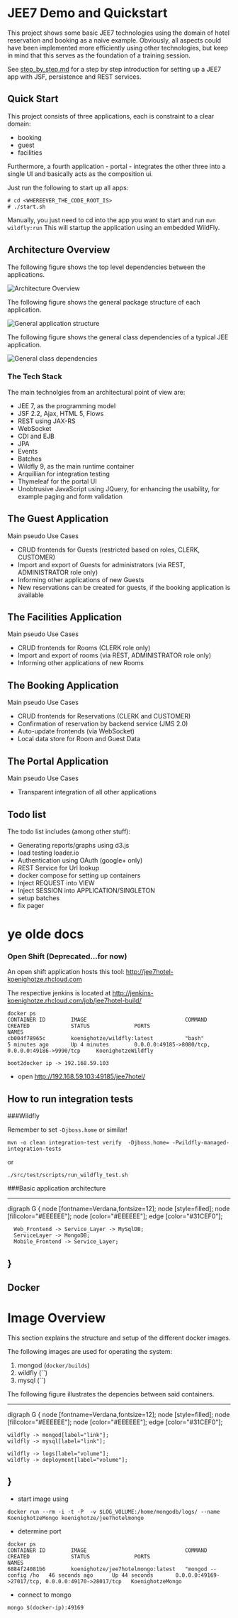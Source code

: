 # JEE7 Demo and Quickstart

This project shows some basic JEE7 technologies using the domain of hotel reservation and booking as a naive example. Obviously,
all aspects could have been implemented more efficiently using other technologies, but keep in mind that this serves as the
foundation of a training session.


See [step_by_step.md](step_by_step.md) for a step by step introduction for setting up
a JEE7 app with JSF, persistence and REST services.

## Quick Start

This project consists of three applications, each is constraint to a clear domain:

* booking
* guest
* facilities

Furthermore, a fourth application - portal - integrates the other three into a single
UI and basically acts as the composition ui.

Just run the following to start up all apps:

```
# cd <WHEREEVER_THE_CODE_ROOT_IS>
# ./start.sh
```

Manually, you just need to cd into the app you want to start and run `mvn wildfly:run`
This will startup the application using an embedded WildFly.


## Architecture Overview

The following figure shows the top level dependencies between the applications.

![Architecture Overview](dot/architecture_overview.png)

The following figure shows the general package structure of each application.

![General application structure](dot/app_structure.png)

The following figure shows the general class dependencies of a typical JEE application.

![General class dependencies](dot/class_dependencies.png)

### The Tech Stack

The main technolgies from an architectural point of view are:
* JEE 7, as the programming model
 * JSF 2.2, Ajax, HTML 5, Flows
 * REST using JAX-RS
 * WebSocket
 * CDI and EJB
 * JPA
 * Events
 * Batches
* Wildfly 9, as the main runtime container
* Arquillian for integration testing
* Thymeleaf for the portal UI
* Unobtrusive JavaScript using JQuery, for enhancing the usability, for example paging and form validation

## The Guest Application

Main pseudo Use Cases
* CRUD frontends for Guests (restricted based on roles, CLERK, CUSTOMER)
* Import and export of Guests for administrators (via REST, ADMINISTRATOR role only)
* Informing other applications of new Guests
* New reservations can be created for guests, if the booking application is available

## The Facilities Application

Main pseudo Use Cases
* CRUD frontends for Rooms (CLERK role only)
* Import and export of rooms (via REST, ADMINISTRATOR role only)
* Informing other applications of new Rooms

## The Booking Application

Main pseudo Use Cases
* CRUD frontends for Reservations (CLERK and CUSTOMER)
* Confirmation of reservation by backend service (JMS 2.0)
* Auto-update frontends (via WebSocket)
* Local data store for Room and Guest Data

## The Portal Application

Main pseudo Use Cases
* Transparent integration of all other applications

## Todo list
The todo list includes (among other stuff):

* Generating reports/graphs using d3.js
* load testing loader.io
* Authentication using OAuth (google+ only)
* REST Service for Url lookup
* docker compose for setting up containers
* Inject REQUEST into VIEW
* Inject SESSION into APPLICATION/SINGLETON
* setup batches
* fix pager


# ye olde docs

### Open Shift (Deprecated...for now)
An open shift application hosts this tool: http://jee7hotel-koenighotze.rhcloud.com

The respective jenkins is located at http://jenkins-koenighotze.rhcloud.com/job/jee7hotel-build/

```
docker ps
CONTAINER ID        IMAGE                               COMMAND                CREATED             STATUS              PORTS                                                NAMES
cb004f78965c        koenighotze/wildfly:latest          "bash"                 5 minutes ago       Up 4 minutes        0.0.0.0:49185->8080/tcp, 0.0.0.0:49186->9990/tcp     KoenighotzeWildfly  

```


```
boot2docker ip -> 192.168.59.103
```

* open http://192.168.59.103:49185/jee7hotel/


How to run integration tests
----------------------------


###Wildfly

Remember to set ```-Djboss.home``` or similar!

```
mvn -o clean integration-test verify  -Djboss.home= -Pwildfly-managed-integration-tests
```

or

```
./src/test/scripts/run_wildfly_test.sh
```

###Basic application architecture

---------------------------------------------------------------------
  digraph G {
      node [fontname=Verdana,fontsize=12];
      node [style=filled];
      node [fillcolor="#EEEEEE"];
      node [color="#EEEEEE"];
      edge [color="#31CEF0"];

      Web_Frontend -> Service_Layer -> MySqlDB;
      ServiceLayer -> MongoDB;
      Mobile_Frontend -> Service_Layer;
  }
  ----



Docker
------

# Image Overview

This section explains the structure and setup of the different docker images.

The following images are used for operating the system:

1. mongod (`docker/builds`)
2. wildfly (``)
3. mysql (``)


The following figure illustrates the depencies between said containers.

---------------------------------------------------------------------
digraph G {
    node [fontname=Verdana,fontsize=12];
    node [style=filled];
    node [fillcolor="#EEEEEE"];
    node [color="#EEEEEE"];
    edge [color="#31CEF0"];

    wildfly -> mongod[label="link"];
    wildfly -> mysql[label="link"];

    wildfly -> logs[label="volume"];
    wildfly -> deployment[label="volume"];  
}
----

* start image using

```
docker run --rm -i -t -P  -v $LOG_VOLUME:/home/mongodb/logs/ --name KoenighotzeMongo koenighotze/jee7hotelmongo
```

* determine port

```
docker ps
CONTAINER ID        IMAGE                               COMMAND                CREATED             STATUS              PORTS                                                NAMES
6884f24081b6        koenighotze/jee7hotelmongo:latest   "mongod --config /ho   46 seconds ago      Up 44 seconds       0.0.0.0:49169->27017/tcp, 0.0.0.0:49170->28017/tcp   KoenighotzeMongo  
```

* connect to mongo

```
mongo $(docker-ip):49169
```
